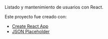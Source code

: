 Listado y mantenimiento de usuarios con React.

Este proyecto fue creado con:
- [Create React App](https://github.com/facebook/create-react-app)
- [JSON Placeholder](https://jsonplaceholder.typicode.com)
